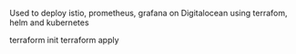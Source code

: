 Used to deploy istio, prometheus, grafana on Digitalocean using terrafom, helm and kubernetes

terraform init
terraform apply
